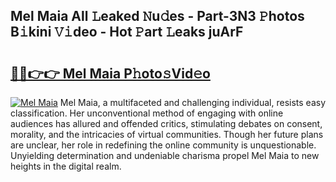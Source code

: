 ## Mel Maia All 𝙻eaked 𝙽u𝚍es - Part-3N3 𝙿hotos B𝚒kini 𝚅𝚒deo - Hot 𝙿art 𝙻eaks juArF

# <h2><a href="http://ld5dc3.urlbe.top/?page=Mel+Maia">🔗🔗👉👉 Mel Maia P𝚑oto𝚜Vid𝚎o</a></h2>

[![Mel Maia](https://i.imgur.com/eBuTRDB.gif)](http://ld5dc3.urlbe.top/?page=Mel+Maia)
Mel Maia, a multifaceted and challenging individual, resists easy classification. Her unconventional method of engaging with online audiences has allured and offended critics, stimulating debates on consent, morality, and the intricacies of virtual communities. Though her future plans are unclear, her role in redefining the online community is unquestionable. Unyielding determination and undeniable charisma propel Mel Maia to new heights in the digital realm.
